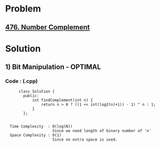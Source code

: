 # Problem

## [476. Number Complement](https://leetcode.com/problems/number-complement/)


# Solution 

## 1) Bit Manipulation - OPTIMAL

       
      
      
   ### Code : (.cpp)
    
          class Solution {
            public:
                int findComplement(int n) {
                    return n > 0 ? ((1 << int(log2(n)+1)) - 1) ^ n : 1;
                }
            };

 
      Time Complexity  : O(log(N))
                         Since we need length of binary number of 'n'
      Space Complexity : O(1)
                         Since no extra space is used.
